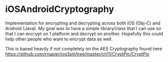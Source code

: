 # iOSAndroidCryptography
Implementation for encrypting and decrypting across both iOS (Obj-C) and Android (Java). My goal was to have a simple library/class that I can use so that I can encrypt on 1 platform and decrypt on another. Hopefully this could help other people who want to encrypt data as well. 

This is based heavily if not completely on the AES Cryptography found here https://github.com/rnapier/ios5ptl/tree/master/ch11/CryptPic/CryptPic

